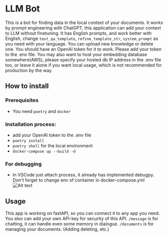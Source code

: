 # LLM Bot

This is a bot for finding data in the local context of your documents. It works by prompt engineering with ChatGPT, this application can add your context to LLM without finetuning. It has English prompts, and work better with English, change `text_qa_template`, `refine_template_str`, `system_prompt` as you need with your language. You can upload new knowledge or delete one. You should have an OpenAI token for it to work. Please add your token to the .env file. You may also want to host your embedding database somewhere(AWS), please specify your hosted db IP address in the .env file too, or leave it alone if you want local usage, which is not recommended for production by the way.

## How to install

### Prerequisites
* You need `poetry` and `docker`

### Installation process:
* add your OpenAI token to the .env file
* `poetry install`
* `poetry shell` for the local environment
* `docker-compose up --build -d`
### For debugging
* In VSCode just attach process, it already has implemented debugpy. Don't forget to change env of container in docker-compose.yml
![Alt text]("https://media.licdn.com/dms/image/D4D2DAQE2W-x0bq7zMw/profile-treasury-image-shrink_8192_8192/0/1711795299634?e=1712588400&v=beta&t=nDS1PLvlM3J77Lj2Si4hPm8Ww81_q-E_JSM9D7sHpIY")
## Usage

This app is working on fastAPI, so you can connect it to any app you need. You also can add your own API-key for security of this API.
`/message` is for chatting, it can handle even some memory in dialogue. 
`/documents` is for managing your documents. (Adding deleting, etc.) 
